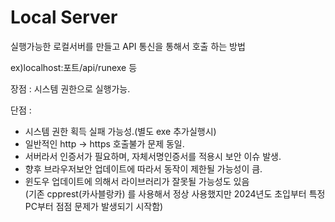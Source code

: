 # Local Server

실행가능한 로컬서버를 만들고 API 통신을 통해서 호출 하는 방법

ex)localhost:포트/api/runexe 등



장점 : 시스템 권한으로 실행가능.

단점 :&#x20;

* 시스템 권한 획득 실패 가능성.(별도 exe 추가실행시)
* 일반적인 http -> https 호출불가 문제 동일.&#x20;
* 서버라서 인증서가 필요하며, 자체서명인증서를 적용시 보안 이슈 발생.
* 향후 브라우저보안 업데이트에 따라서 동작이 제한될 가능성이 큼.
* 윈도우 업데이트에 의해서 라이브러리가 잘못될 가능성도 있음\
  (기존 cpprest(카사블랑카) 를 사용해서 정상 사용했지만 2024년도 초입부터 특정PC부터 점점  문제가 발생되기 시작함)
